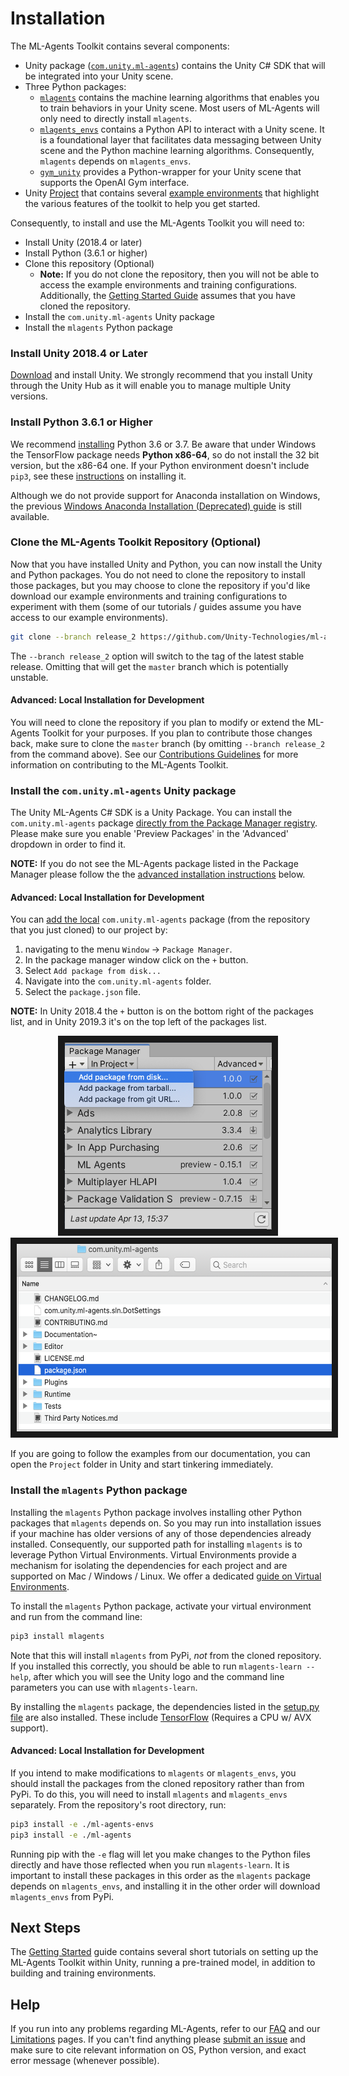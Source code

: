 # Installation

The ML-Agents Toolkit contains several components:

- Unity package ([`com.unity.ml-agents`](../com.unity.ml-agents/)) contains the
  Unity C# SDK that will be integrated into your Unity scene.
- Three Python packages:
  - [`mlagents`](../ml-agents/) contains the machine learning algorithms that
    enables you to train behaviors in your Unity scene. Most users of ML-Agents
    will only need to directly install `mlagents`.
  - [`mlagents_envs`](../ml-agents-envs/) contains a Python API to interact with
    a Unity scene. It is a foundational layer that facilitates data messaging
    between Unity scene and the Python machine learning algorithms.
    Consequently, `mlagents` depends on `mlagents_envs`.
  - [`gym_unity`](../gym-unity/) provides a Python-wrapper for your Unity scene
    that supports the OpenAI Gym interface.
- Unity [Project](../Project/) that contains several
  [example environments](Learning-Environment-Examples.md) that highlight the
  various features of the toolkit to help you get started.

Consequently, to install and use the ML-Agents Toolkit you will need to:

- Install Unity (2018.4 or later)
- Install Python (3.6.1 or higher)
- Clone this repository (Optional)
  - __Note:__ If you do not clone the repository, then you will not be
  able to access the example environments and training configurations.
  Additionally, the [Getting Started Guide](Getting-Started.md) assumes that
  you have cloned the repository.
- Install the `com.unity.ml-agents` Unity package
- Install the `mlagents` Python package

### Install **Unity 2018.4** or Later

[Download](https://unity3d.com/get-unity/download) and install Unity. We
strongly recommend that you install Unity through the Unity Hub as it will
enable you to manage multiple Unity versions.

### Install **Python 3.6.1** or Higher

We recommend [installing](https://www.python.org/downloads/) Python 3.6 or 3.7.
Be aware that under Windows the TensorFlow package needs **Python x86-64**, so do not install the 32 bit version, but the x86-64 one.
If your Python environment doesn't include `pip3`, see these
[instructions](https://packaging.python.org/guides/installing-using-linux-tools/#installing-pip-setuptools-wheel-with-linux-package-managers)
on installing it.

Although we do not provide support for Anaconda installation on Windows, the
previous
[Windows Anaconda Installation (Deprecated) guide](Installation-Anaconda-Windows.md)
is still available.

### Clone the ML-Agents Toolkit Repository (Optional)

Now that you have installed Unity and Python, you can now install the Unity and
Python packages. You do not need to clone the repository to install those
packages, but you may choose to clone the repository if you'd like download our
example environments and training configurations to experiment with them (some
of our tutorials / guides assume you have access to our example environments).

```sh
git clone --branch release_2 https://github.com/Unity-Technologies/ml-agents.git
```

The `--branch release_2` option will switch to the tag of the latest stable
release. Omitting that will get the `master` branch which is potentially
unstable.

#### Advanced: Local Installation for Development

You will need to clone the repository if you plan to modify or extend the
ML-Agents Toolkit for your purposes. If you plan to contribute those changes
back, make sure to clone the `master` branch (by omitting `--branch release_2`
from the command above). See our
[Contributions Guidelines](../com.unity.ml-agents/CONTRIBUTING.md) for more
information on contributing to the ML-Agents Toolkit.

### Install the `com.unity.ml-agents` Unity package

The Unity ML-Agents C# SDK is a Unity Package. You can install the
`com.unity.ml-agents` package
[directly from the Package Manager registry](https://docs.unity3d.com/Manual/upm-ui-install.html).
Please make sure you enable 'Preview Packages' in the 'Advanced' dropdown in
order to find it.

**NOTE:** If you do not see the ML-Agents package listed in the Package Manager
please follow the the [advanced installation instructions](#advanced-local-installation-for-development) below.

#### Advanced: Local Installation for Development

You can [add the local](https://docs.unity3d.com/Manual/upm-ui-local.html)
`com.unity.ml-agents` package (from the repository that you just cloned) to our
project by:

1. navigating to the menu `Window` -> `Package Manager`.
1. In the package manager window click on the `+` button.
1. Select `Add package from disk...`
1. Navigate into the `com.unity.ml-agents` folder.
1. Select the `package.json` file.

**NOTE:** In Unity 2018.4 the `+` button is on the bottom right of the packages
list, and in Unity 2019.3 it's on the top left of the packages list.

<p align="center">
  <img src="images/unity_package_manager_window.png"
       alt="Unity Package Manager Window"
       height="300"
       border="10" />
  <img src="images/unity_package_json.png"
     alt="package.json"
     height="300"
     border="10" />
</p>

If you are going to follow the examples from our documentation, you can open the
`Project` folder in Unity and start tinkering immediately.

### Install the `mlagents` Python package

Installing the `mlagents` Python package involves installing other Python
packages that `mlagents` depends on. So you may run into installation issues if
your machine has older versions of any of those dependencies already installed.
Consequently, our supported path for installing `mlagents` is to leverage Python
Virtual Environments. Virtual Environments provide a mechanism for isolating the
dependencies for each project and are supported on Mac / Windows / Linux. We
offer a dedicated [guide on Virtual Environments](Using-Virtual-Environment.md).

To install the `mlagents` Python package, activate your virtual environment and
run from the command line:

```sh
pip3 install mlagents
```

Note that this will install `mlagents` from PyPi, _not_ from the cloned
repository. If you installed this correctly, you should be able to run
`mlagents-learn --help`, after which you will see the Unity logo and the command
line parameters you can use with `mlagents-learn`.

By installing the `mlagents` package, the dependencies listed in the
[setup.py file](../ml-agents/setup.py) are also installed. These include
[TensorFlow](Background-TensorFlow.md) (Requires a CPU w/ AVX support).

#### Advanced: Local Installation for Development

If you intend to make modifications to `mlagents` or `mlagents_envs`, you should
install the packages from the cloned repository rather than from PyPi. To do
this, you will need to install `mlagents` and `mlagents_envs` separately. From
the repository's root directory, run:

```sh
pip3 install -e ./ml-agents-envs
pip3 install -e ./ml-agents
```

Running pip with the `-e` flag will let you make changes to the Python files
directly and have those reflected when you run `mlagents-learn`. It is important
to install these packages in this order as the `mlagents` package depends on
`mlagents_envs`, and installing it in the other order will download
`mlagents_envs` from PyPi.

## Next Steps

The [Getting Started](Getting-Started.md) guide contains several short tutorials
on setting up the ML-Agents Toolkit within Unity, running a pre-trained model,
in addition to building and training environments.

## Help

If you run into any problems regarding ML-Agents, refer to our [FAQ](FAQ.md) and
our [Limitations](Limitations.md) pages. If you can't find anything please
[submit an issue](https://github.com/Unity-Technologies/ml-agents/issues) and
make sure to cite relevant information on OS, Python version, and exact error
message (whenever possible).
